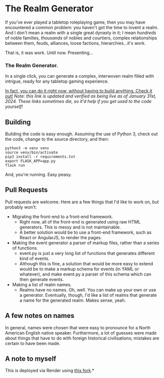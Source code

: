 # The Realm Generator
If you've ever played a tabletop roleplaying game, then you may have encountered a common problem: you haven't got the time to invent a realm. And I don't mean a realm with a single great dynasty in it; I mean *hundreds* of noble families, *thousands* of nobles and courtiers, complex relationships between them, feuds, alliances, loose factions, hierarchies...it's work.

That is, it was work. Until now. Presenting...

### The Realm Generator.

In a single click, you can generate a complex, interwoven realm filled with intrigue, ready for any tabletop gaming experience.

[In fact, you can do it right now, without having to build anything. Check it out!](https://realm-generator.onrender.com/) *Note: this link is updated and verified as being live as of January 31st, 2024. These links sometimes die, so it'd help if you get used to the code yourself!*

## Building

Building the code is easy enough. Assuming the use of Python 3, check out the code, change to the source directory, and then:

    python3 -m venv venv
    source venv/bin/activate
    pip3 install -r requirements.txt
    export FLASK_APP=app.py
    flask run

And, you're running. Easy peasy.

## Pull Requests

Pull requests are welcome. Here are a few things that I'd like to work on, but probably won't:

- Migrating the front-end to a front-end framework.
  - Right now, all of the front-end is generated using raw HTML generators. This is messy and is not maintainable.
  - A better solution would be to use a front-end framework, such as React or AngularJS, to render the pages.
- Making the event generator a parser of markup files, rather than a series of functions.
  - event.py is just a very long list of functions that generates different kind of events.
  - Although this is fine, a solution that would be more easy to extend would be to make a markup schema for events (in YAML or whatever), and make event.py a parser of this schema which can then generate events.
- Making a list of realm names.
  - Realms have no names. Oh, well. You can make up your own or use a generator. Eventually, though, I'd like a list of realms that generate a name for the generated realm. Makes sense, yeah.

## A few notes on names

In general, names were chosen that were easy to pronounce for a North American English native speaker. Furthermore, a lot of guesses were made about things that have to do with foreign historical civilisations; mistakes are certain to have been made.

## A note to myself

This is deployed via Render using [this fork](https://github.com/realm-generator-throw/realm-generator).*
